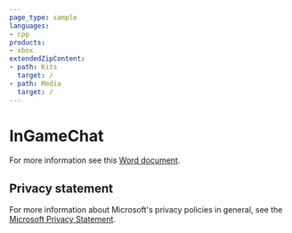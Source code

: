 ```yaml
---
page_type: sample
languages:
- cpp
products:
- xbox
extendedZipContent:
- path: Kits
  target: /
- path: Media
  target: /
---
```


# InGameChat

For more information see this [Word document](https://github.com/microsoft/Xbox-GDK-Samples/blob/main/Samples/Audio/InGameChat/ReadMe.docx).

## Privacy statement

For more information about Microsoft's privacy policies in general, see the [Microsoft Privacy Statement](https://privacy.microsoft.com/privacystatement/).
